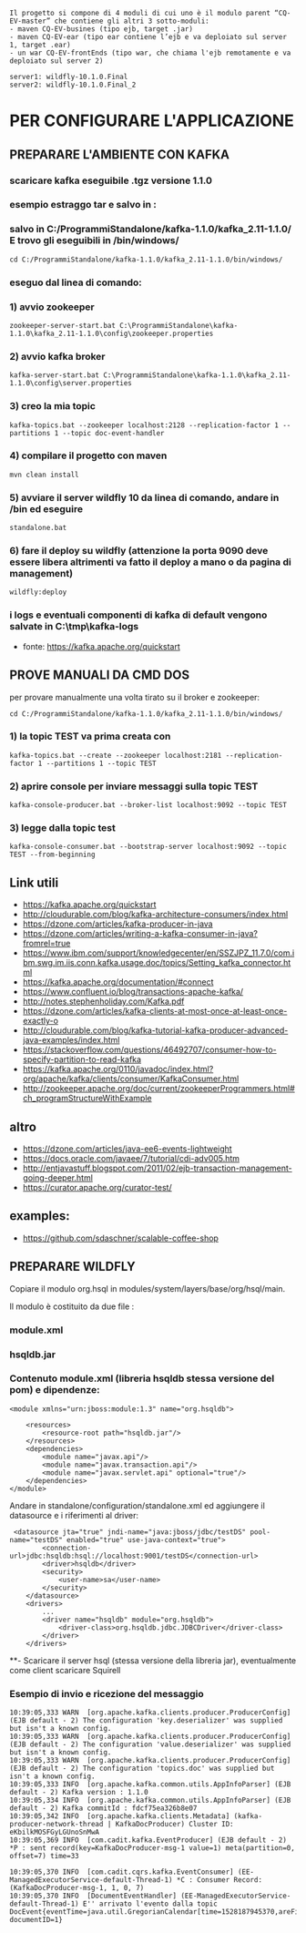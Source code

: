 ```
Il progetto si compone di 4 moduli di cui uno è il modulo parent “CQ-EV-master” che contiene gli altri 3 sotto-moduli:
- maven CQ-EV-busines (tipo ejb, target .jar)
- maven CQ-EV-ear (tipo ear contiene l’ejb e va deploiato sul server 1, target .ear)
- un war CQ-EV-frontEnds (tipo war, che chiama l'ejb remotamente e va deploiato sul server 2)

server1: wildfly-10.1.0.Final
server2: wildfly-10.1.0.Final_2

```

# PER CONFIGURARE L'APPLICAZIONE

## PREPARARE L'AMBIENTE CON KAFKA
### scaricare kafka eseguibile .tgz versione 1.1.0

### esempio estraggo tar e salvo in :
### salvo in C:/ProgrammiStandalone/kafka-1.1.0/kafka_2.11-1.1.0/ E trovo gli eseguibili in /bin/windows/
``` cd C:/ProgrammiStandalone/kafka-1.1.0/kafka_2.11-1.1.0/bin/windows/ ```

### eseguo dal linea di comando:
### 1) avvio zookeeper
``` zookeeper-server-start.bat C:\ProgrammiStandalone\kafka-1.1.0\kafka_2.11-1.1.0\config\zookeeper.properties ```

### 2) avvio kafka broker
``` kafka-server-start.bat C:\ProgrammiStandalone\kafka-1.1.0\kafka_2.11-1.1.0\config\server.properties ```

### 3) creo la mia topic
``` kafka-topics.bat --zookeeper localhost:2128 --replication-factor 1 --partitions 1 --topic doc-event-handler ```

### 4) compilare il progetto con maven
``` mvn clean install ```

### 5) avviare il server wildfly 10 da linea di comando, andare in /bin ed eseguire
``` standalone.bat ```

### 6) fare il deploy su wildfly (attenzione la porta 9090 deve essere libera altrimenti va fatto il deploy a mano o da pagina di management)
``` wildfly:deploy ```

### i logs e eventuali componenti di kafka di default vengono salvate in C:\tmp\kafka-logs


* fonte: https://kafka.apache.org/quickstart

## PROVE MANUALI DA CMD DOS


per provare manualmente una volta tirato su il broker e zookeeper:

``` cd C:/ProgrammiStandalone/kafka-1.1.0/kafka_2.11-1.1.0/bin/windows/ ```

### 1) la topic TEST va prima creata con
``` kafka-topics.bat --create --zookeeper localhost:2181 --replication-factor 1 --partitions 1 --topic TEST ```

### 2) aprire console per inviare messaggi sulla topic TEST
``` kafka-console-producer.bat --broker-list localhost:9092 --topic TEST ```

### 3) legge dalla topic test
``` kafka-console-consumer.bat --bootstrap-server localhost:9092 --topic TEST --from-beginning ```

## Link utili
* https://kafka.apache.org/quickstart
* http://cloudurable.com/blog/kafka-architecture-consumers/index.html
* https://dzone.com/articles/kafka-producer-in-java
* https://dzone.com/articles/writing-a-kafka-consumer-in-java?fromrel=true
* https://www.ibm.com/support/knowledgecenter/en/SSZJPZ_11.7.0/com.ibm.swg.im.iis.conn.kafka.usage.doc/topics/Setting_kafka_connector.html
* https://kafka.apache.org/documentation/#connect
* https://www.confluent.io/blog/transactions-apache-kafka/
* http://notes.stephenholiday.com/Kafka.pdf
* https://dzone.com/articles/kafka-clients-at-most-once-at-least-once-exactly-o
* http://cloudurable.com/blog/kafka-tutorial-kafka-producer-advanced-java-examples/index.html
* https://stackoverflow.com/questions/46492707/consumer-how-to-specify-partition-to-read-kafka
* https://kafka.apache.org/0110/javadoc/index.html?org/apache/kafka/clients/consumer/KafkaConsumer.html
* http://zookeeper.apache.org/doc/current/zookeeperProgrammers.html#ch_programStructureWithExample

## altro
* https://dzone.com/articles/java-ee6-events-lightweight
* https://docs.oracle.com/javaee/7/tutorial/cdi-adv005.htm
* http://entjavastuff.blogspot.com/2011/02/ejb-transaction-management-going-deeper.html
* https://curator.apache.org/curator-test/

## examples:
* https://github.com/sdaschner/scalable-coffee-shop


## PREPARARE WILDFLY
Copiare il modulo org.hsql in modules/system/layers/base/org/hsql/main.

Il modulo è costituito da due file :
### module.xml
### hsqldb.jar

### Contenuto module.xml (libreria hsqldb stessa versione del pom) e dipendenze:
```
<module xmlns="urn:jboss:module:1.3" name="org.hsqldb">

    <resources>
        <resource-root path="hsqldb.jar"/>
    </resources>
    <dependencies>
        <module name="javax.api"/>
        <module name="javax.transaction.api"/>
        <module name="javax.servlet.api" optional="true"/>
    </dependencies>
</module>
```
Andare in standalone/configuration/standalone.xml ed aggiungere il datasource e i riferimenti al driver:
```
 <datasource jta="true" jndi-name="java:jboss/jdbc/testDS" pool-name="testDS" enabled="true" use-java-context="true">
        <connection-url>jdbc:hsqldb:hsql://localhost:9001/testDS</connection-url>
        <driver>hsqldb</driver>
        <security>
            <user-name>sa</user-name>
        </security>
    </datasource>
    <drivers>
        ...
        <driver name="hsqldb" module="org.hsqldb">
            <driver-class>org.hsqldb.jdbc.JDBCDriver</driver-class>
        </driver>
    </drivers>
```

**- Scaricare il server hsql (stessa versione della libreria jar), eventualmente come client scaricare Squirell



### Esempio di invio e ricezione del messaggio

```
10:39:05,333 WARN  [org.apache.kafka.clients.producer.ProducerConfig] (EJB default - 2) The configuration 'key.deserializer' was supplied but isn't a known config.
10:39:05,333 WARN  [org.apache.kafka.clients.producer.ProducerConfig] (EJB default - 2) The configuration 'value.deserializer' was supplied but isn't a known config.
10:39:05,333 WARN  [org.apache.kafka.clients.producer.ProducerConfig] (EJB default - 2) The configuration 'topics.doc' was supplied but isn't a known config.
10:39:05,333 INFO  [org.apache.kafka.common.utils.AppInfoParser] (EJB default - 2) Kafka version : 1.1.0
10:39:05,334 INFO  [org.apache.kafka.common.utils.AppInfoParser] (EJB default - 2) Kafka commitId : fdcf75ea326b8e07
10:39:05,342 INFO  [org.apache.kafka.clients.Metadata] (kafka-producer-network-thread | KafkaDocProducer) Cluster ID: eKbilkMOSFGyLGUnoSnMwA
10:39:05,369 INFO  [com.cadit.kafka.EventProducer] (EJB default - 2) *P : sent record(key=KafkaDocProducer-msg-1 value=1) meta(partition=0, offset=7) time=33

10:39:05,370 INFO  [com.cadit.cqrs.kafka.EventConsumer] (EE-ManagedExecutorService-default-Thread-1) *C : Consumer Record:(KafkaDocProducer-msg-1, 1, 0, 7)
10:39:05,370 INFO  [DocumentEventHandler] (EE-ManagedExecutorService-default-Thread-1) E'' arrivato l'evento dalla topic DocEvent{eventTime=java.util.GregorianCalendar[time=1528187945370,areFieldsSet=true,areAllFieldsSet=true,lenient=true,zone=sun.util.calendar.ZoneInfo[id="Europe/Berlin",offset=3600000,dstSavings=3600000,useDaylight=true,transitions=143,lastRule=java.util.SimpleTimeZone[id=Europe/Berlin,offset=3600000,dstSavings=3600000,useDaylight=true,startYear=0,startMode=2,startMonth=2,startDay=-1,startDayOfWeek=1,startTime=3600000,startTimeMode=2,endMode=2,endMonth=9,endDay=-1,endDayOfWeek=1,endTime=3600000,endTimeMode=2]],firstDayOfWeek=1,minimalDaysInFirstWeek=1,ERA=1,YEAR=2018,MONTH=5,WEEK_OF_YEAR=23,WEEK_OF_MONTH=2,DAY_OF_MONTH=5,DAY_OF_YEAR=156,DAY_OF_WEEK=3,DAY_OF_WEEK_IN_MONTH=1,AM_PM=0,HOUR=10,HOUR_OF_DAY=10,MINUTE=39,SECOND=5,MILLISECOND=370,ZONE_OFFSET=3600000,DST_OFFSET=3600000], documentID=1}
```